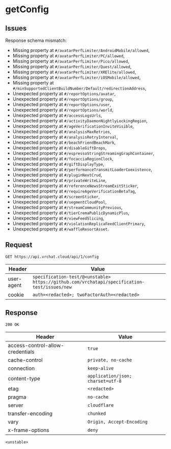 # getConfig

## Issues
Response schema mismatch:
* Missing property at ``#/avatarPerfLimiter/AndroidMobile/allowed``,
* Missing property at ``#/avatarPerfLimiter/PC/allowed``,
* Missing property at ``#/avatarPerfLimiter/Pico/allowed``,
* Missing property at ``#/avatarPerfLimiter/Quest/allowed``,
* Missing property at ``#/avatarPerfLimiter/XRElite/allowed``,
* Missing property at ``#/avatarPerfLimiter/iOSMobile/allowed``,
* Missing property at ``#/minSupportedClientBuildNumber/Default/redirectionAddress``,
* Unexpected property at ``#/reportOptions/avatar``,
* Unexpected property at ``#/reportOptions/group``,
* Unexpected property at ``#/reportOptions/user``,
* Unexpected property at ``#/reportOptions/world``,
* Unexpected property at ``#/accessLogsUrls``,
* Unexpected property at ``#/activityDaemonNightlyLockingRegion``,
* Unexpected property at ``#/ageVerificationInviteVisible``,
* Unexpected property at ``#/analysisMaxRetries``,
* Unexpected property at ``#/analysisRetryInterval``,
* Unexpected property at ``#/beachFriendBeachMark``,
* Unexpected property at ``#/disableGiftDrops``,
* Unexpected property at ``#/espressoStringStreamingGraphContainer``,
* Unexpected property at ``#/focacciaRegionClock``,
* Unexpected property at ``#/giftDisplayType``,
* Unexpected property at ``#/performanceTransmitLoaderCoexistence``,
* Unexpected property at ``#/pluginNextCrud``,
* Unexpected property at ``#/privateWriteLine``,
* Unexpected property at ``#/referenceNewsStreamExitSticker``,
* Unexpected property at ``#/requireAgeVerificationBetaTag``,
* Unexpected property at ``#/screenSticker``,
* Unexpected property at ``#/segmentCloudPool``,
* Unexpected property at ``#/streamCommunityPrevious``,
* Unexpected property at ``#/tierCremaPublicDynamicPlus``,
* Unexpected property at ``#/viewFeedSlicing``,
* Unexpected property at ``#/violationReplicaFeedClientPrimary``,
* Unexpected property at ``#/waffleResortAsset``.
## Request
`GET https://api.vrchat.cloud/api/1/config`

| Header | Value |
| ------ | ----- |
| user-agent | `specification-test/@<unstable> https://github.com/vrchatapi/specification-test/issues/new` |
| cookie | `auth=<redacted>; twoFactorAuth=<redacted>` |


## Response
`200 OK`

| Header | Value |
| ------ | ----- |
| access-control-allow-credentials | `true` |
| cache-control | `private, no-cache` |
| connection | `keep-alive` |
| content-type | `application/json; charset=utf-8` |
| etag | `<redacted>` |
| pragma | `no-cache` |
| server | `cloudflare` |
| transfer-encoding | `chunked` |
| vary | `Origin, Accept-Encoding` |
| x-frame-options | `deny` |

```jsonc
<unstable>
```

